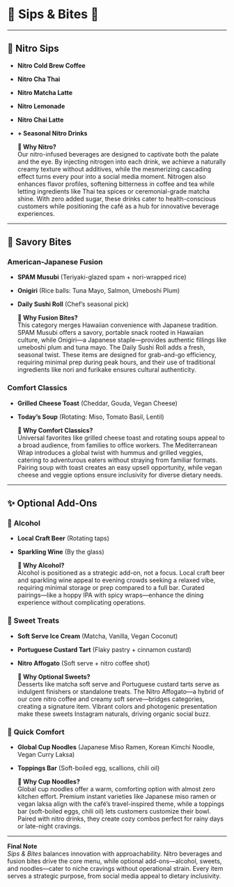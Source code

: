 # 🧋 Sips & Bites 🍙  

---

## 🥤 **Nitro Sips**  
- **Nitro Cold Brew Coffee**  
- **Nitro Cha Thai**  
- **Nitro Matcha Latte**  
- **Nitro Lemonade**  
- **Nitro Chai Latte**  
- **+ Seasonal Nitro Drinks**  

   **🤔 Why Nitro?**  
   Our nitro-infused beverages are designed to captivate both the palate and the eye. By injecting nitrogen into each drink, we achieve a naturally creamy texture without additives, while the mesmerizing cascading effect turns every pour into a social media moment. Nitrogen also enhances flavor profiles, softening bitterness in coffee and tea while letting ingredients like Thai tea spices or ceremonial-grade matcha shine. With zero added sugar, these drinks cater to health-conscious customers while positioning the café as a hub for innovative beverage experiences.  

---

## 🍣 **Savory Bites**  

### **American-Japanese Fusion**  
- **SPAM Musubi** (Teriyaki-glazed spam + nori-wrapped rice)  
- **Onigiri** (Rice balls: Tuna Mayo, Salmon, Umeboshi Plum)  
- **Daily Sushi Roll** (Chef’s seasonal pick)  

   **🤔 Why Fusion Bites?**  
   This category merges Hawaiian convenience with Japanese tradition. SPAM Musubi offers a savory, portable snack rooted in Hawaiian culture, while Onigiri—a Japanese staple—provides authentic fillings like umeboshi plum and tuna mayo. The Daily Sushi Roll adds a fresh, seasonal twist. These items are designed for grab-and-go efficiency, requiring minimal prep during peak hours, and their use of traditional ingredients like nori and furikake ensures cultural authenticity.  

### **Comfort Classics**  
- **Grilled Cheese Toast** (Cheddar, Gouda, Vegan Cheese)  
- **Today’s Soup** (Rotating: Miso, Tomato Basil, Lentil)  

   **🤔 Why Comfort Classics?**  
   Universal favorites like grilled cheese toast and rotating soups appeal to a broad audience, from families to office workers. The Mediterranean Wrap introduces a global twist with hummus and grilled veggies, catering to adventurous eaters without straying from familiar formats. Pairing soup with toast creates an easy upsell opportunity, while vegan cheese and veggie options ensure inclusivity for diverse dietary needs.  

---

## ✨ **Optional Add-Ons**  

### 🥂 **Alcohol**  
- **Local Craft Beer** (Rotating taps)  
- **Sparkling Wine** (By the glass)  

   **🤔 Why Alcohol?**  
   Alcohol is positioned as a strategic add-on, not a focus. Local craft beer and sparkling wine appeal to evening crowds seeking a relaxed vibe, requiring minimal storage or prep compared to a full bar. Curated pairings—like a hoppy IPA with spicy wraps—enhance the dining experience without complicating operations.  

### 🍦 **Sweet Treats**  
- **Soft Serve Ice Cream** (Matcha, Vanilla, Vegan Coconut)  
- **Portuguese Custard Tart** (Flaky pastry + cinnamon custard)  
- **Nitro Affogato** (Soft serve + nitro coffee shot)  

   **🤔 Why Optional Sweets?**  
   Desserts like matcha soft serve and Portuguese custard tarts serve as indulgent finishers or standalone treats. The Nitro Affogato—a hybrid of our core nitro coffee and creamy soft serve—bridges categories, creating a signature item. Vibrant colors and photogenic presentation make these sweets Instagram naturals, driving organic social buzz.  

### 🍜 **Quick Comfort**  
- **Global Cup Noodles** (Japanese Miso Ramen, Korean Kimchi Noodle, Vegan Curry Laksa)  
- **Toppings Bar** (Soft-boiled egg, scallions, chili oil)  

   **🤔 Why Cup Noodles?**  
   Global cup noodles offer a warm, comforting option with almost zero kitchen effort. Premium instant varieties like Japanese miso ramen or vegan laksa align with the café’s travel-inspired theme, while a toppings bar (soft-boiled eggs, chili oil) lets customers customize their bowl. Paired with nitro drinks, they create cozy combos perfect for rainy days or late-night cravings.  

---

**Final Note**  
*Sips & Bites* balances innovation with approachability. Nitro beverages and fusion bites drive the core menu, while optional add-ons—alcohol, sweets, and noodles—cater to niche cravings without operational strain. Every item serves a strategic purpose, from social media appeal to dietary inclusivity.  
